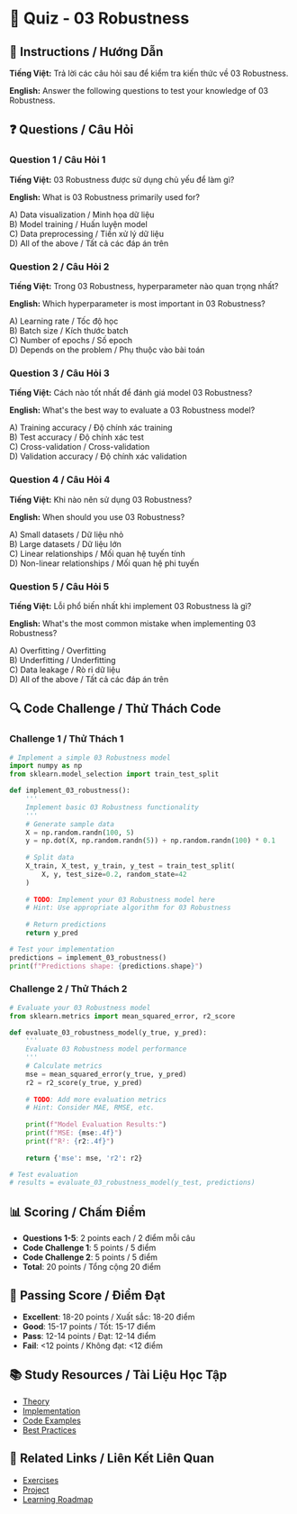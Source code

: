 # 🧠 Quiz - 03 Robustness

## 📝 Instructions / Hướng Dẫn

**Tiếng Việt:** Trả lời các câu hỏi sau để kiểm tra kiến thức về 03 Robustness.

**English:** Answer the following questions to test your knowledge of 03 Robustness.

## ❓ Questions / Câu Hỏi

### Question 1 / Câu Hỏi 1
**Tiếng Việt:** 03 Robustness được sử dụng chủ yếu để làm gì?

**English:** What is 03 Robustness primarily used for?

A) Data visualization / Minh họa dữ liệu  
B) Model training / Huấn luyện model  
C) Data preprocessing / Tiền xử lý dữ liệu  
D) All of the above / Tất cả các đáp án trên

### Question 2 / Câu Hỏi 2
**Tiếng Việt:** Trong 03 Robustness, hyperparameter nào quan trọng nhất?

**English:** Which hyperparameter is most important in 03 Robustness?

A) Learning rate / Tốc độ học  
B) Batch size / Kích thước batch  
C) Number of epochs / Số epoch  
D) Depends on the problem / Phụ thuộc vào bài toán

### Question 3 / Câu Hỏi 3
**Tiếng Việt:** Cách nào tốt nhất để đánh giá model 03 Robustness?

**English:** What's the best way to evaluate a 03 Robustness model?

A) Training accuracy / Độ chính xác training  
B) Test accuracy / Độ chính xác test  
C) Cross-validation / Cross-validation  
D) Validation accuracy / Độ chính xác validation

### Question 4 / Câu Hỏi 4
**Tiếng Việt:** Khi nào nên sử dụng 03 Robustness?

**English:** When should you use 03 Robustness?

A) Small datasets / Dữ liệu nhỏ  
B) Large datasets / Dữ liệu lớn  
C) Linear relationships / Mối quan hệ tuyến tính  
D) Non-linear relationships / Mối quan hệ phi tuyến

### Question 5 / Câu Hỏi 5
**Tiếng Việt:** Lỗi phổ biến nhất khi implement 03 Robustness là gì?

**English:** What's the most common mistake when implementing 03 Robustness?

A) Overfitting / Overfitting  
B) Underfitting / Underfitting  
C) Data leakage / Rò rỉ dữ liệu  
D) All of the above / Tất cả các đáp án trên

## 🔍 Code Challenge / Thử Thách Code

### Challenge 1 / Thử Thách 1
```python
# Implement a simple 03 Robustness model
import numpy as np
from sklearn.model_selection import train_test_split

def implement_03_robustness():
    '''
    Implement basic 03 Robustness functionality
    '''
    # Generate sample data
    X = np.random.randn(100, 5)
    y = np.dot(X, np.random.randn(5)) + np.random.randn(100) * 0.1
    
    # Split data
    X_train, X_test, y_train, y_test = train_test_split(
        X, y, test_size=0.2, random_state=42
    )
    
    # TODO: Implement your 03 Robustness model here
    # Hint: Use appropriate algorithm for 03 Robustness
    
    # Return predictions
    return y_pred

# Test your implementation
predictions = implement_03_robustness()
print(f"Predictions shape: {predictions.shape}")
```

### Challenge 2 / Thử Thách 2
```python
# Evaluate your 03 Robustness model
from sklearn.metrics import mean_squared_error, r2_score

def evaluate_03_robustness_model(y_true, y_pred):
    '''
    Evaluate 03 Robustness model performance
    '''
    # Calculate metrics
    mse = mean_squared_error(y_true, y_pred)
    r2 = r2_score(y_true, y_pred)
    
    # TODO: Add more evaluation metrics
    # Hint: Consider MAE, RMSE, etc.
    
    print(f"Model Evaluation Results:")
    print(f"MSE: {mse:.4f}")
    print(f"R²: {r2:.4f}")
    
    return {'mse': mse, 'r2': r2}

# Test evaluation
# results = evaluate_03_robustness_model(y_test, predictions)
```

## 📊 Scoring / Chấm Điểm

- **Questions 1-5**: 2 points each / 2 điểm mỗi câu
- **Code Challenge 1**: 5 points / 5 điểm
- **Code Challenge 2**: 5 points / 5 điểm
- **Total**: 20 points / Tổng cộng 20 điểm

## 🎯 Passing Score / Điểm Đạt

- **Excellent**: 18-20 points / Xuất sắc: 18-20 điểm
- **Good**: 15-17 points / Tốt: 15-17 điểm  
- **Pass**: 12-14 points / Đạt: 12-14 điểm
- **Fail**: <12 points / Không đạt: <12 điểm

## 📚 Study Resources / Tài Liệu Học Tập

- [Theory](./THEORY_03_robustness.md)
- [Implementation](./IMPLEMENTATION_03_robustness.md)
- [Code Examples](./CODE_EXAMPLES_03_robustness.md)
- [Best Practices](./BEST_PRACTICES_03_robustness.md)

## 🔗 Related Links / Liên Kết Liên Quan

- [Exercises](./EXERCISES_03_robustness.md)
- [Project](./PROJECT_03_robustness.md)
- [Learning Roadmap](./LEARNING_ROADMAP_03_robustness.md)
